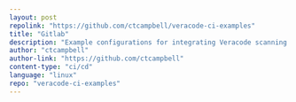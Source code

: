 ```yaml
---
layout: post
repolink: "https://github.com/ctcampbell/veracode-ci-examples"
title: "Gitlab"
description: "Example configurations for integrating Veracode scanning in various continuous integration systems."
author: "ctcampbell"
author-link: "https://github.com/ctcampbell"
content-type: "ci/cd"
language: "linux"
repo: "veracode-ci-examples"
---
```

